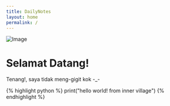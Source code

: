 ```yaml
---
title: DailyNotes
layout: home
permalink: /
---
```


![Image](https://raw.githubusercontent.com/irfnrdh/irfnrdh.github.io/master/img/imgg.jpg)

# Selamat Datang!

Tenang!, saya tidak meng-gigit kok -_-

{% highlight python %}
print("hello world! from inner village")
{% endhighlight %}
